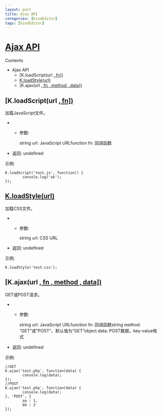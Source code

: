 ```yaml
---
layout: post
title: Ajax API
categories: [kindEditor]
tags: [kindEditor]
---
```


# [Ajax API](http://kindeditor.net/docs/ajax.html#id1)

Contents

-   Ajax API
    -   [K.loadScript(url [, fn\])](http://kindeditor.net/docs/ajax.html#k-loadscript-url-fn)
    -   [K.loadStyle(url)](http://kindeditor.net/docs/ajax.html#k-loadstyle-url)
    -   [K.ajax(url [, fn , method , data\])](http://kindeditor.net/docs/ajax.html#k-ajax-url-fn-method-data)



## [K.loadScript(url [, fn\])](http://kindeditor.net/docs/ajax.html#id2)

加载JavaScript文件。

-   -   参数:

        string url: JavaScript URLfunction fn: 回调函数

-   返回: undefined

示例:

```
K.loadScript('test.js', function() {
        console.log('ok');
});
```



## [K.loadStyle(url)](http://kindeditor.net/docs/ajax.html#id3)

加载CSS文件。

-   -   参数:

        string url: CSS URL

-   返回: undefined

示例:

```
K.loadStyle('test.css');
```



## [K.ajax(url [, fn , method , data\])](http://kindeditor.net/docs/ajax.html#id4)

GET或POST请求。

-   -   参数:

        string url: JavaScript URLfunction fn: 回调函数string method: “GET”或”POST”，默认值为”GET”object data: POST数据，key-value格式

-   返回: undefined

示例:

```
//GET
K.ajax('test.php', function(data) {
        console.log(data);
});
//POST
K.ajax('test.php', function(data) {
        console.log(data);
}, 'POST', {
        aa : 1,
        bb : 2
});
```